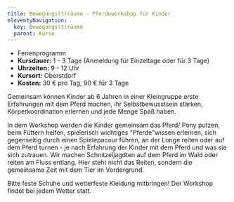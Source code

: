 ```yaml
---
title: Bewegungs(t)räume - Pferdeworkshop für Kinder
eleventyNavigation:
  key: Bewegungs(t)räume
  parent: Kurse
---
```

<!-- {{gallery>:ferien_}} -->

*  Ferienprogramm
*  **Kursdauer:** 1 - 3 Tage (Anmeldung für Einzeltage oder für 3 Tage)
*  **Uhrzeiten:** 9 - 12 Uhr
*  **Kursort:** Oberstdorf
*  **Kosten:** 30 € pro Tag, 90 € für 3 Tage

Gemeinsam können Kinder ab 6 Jahren in einer Kleingruppe erste Erfahrungen mit dem Pferd machen, ihr Selbstbewusstsein stärken, Körperkoordination erlernen und jede Menge Spaß haben.

In dem Workshop werden die Kinder gemeinsam das Pferd/ Pony putzen, beim Füttern helfen, spielerisch wichtiges "Pferde"wissen erlernen, sich gegenseitig durch einen Spielepacour führen, an der Longe reiten oder auf dem Pferd turnen - je nach Erfahrung der Kinder mit dem Pferd und was sie sich zutrauen. Wir machen Schnitzeljagdten auf dem Pferd im Wald oder reiten am Fluss entlang. Hier steht nicht das Reiten, sondern die gemeinsame Zeit mit dem Tier im Vordergrund.

Bitte feste Schuhe und wetterfeste Kleidung mitbringen! Der Workshop findet bei jedem Wetter statt.

